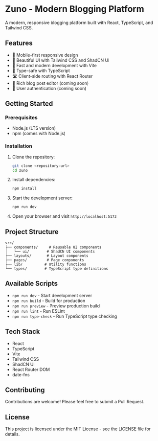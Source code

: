# Zuno - Modern Blogging Platform

A modern, responsive blogging platform built with React, TypeScript, and Tailwind CSS.

## Features

- 📱 Mobile-first responsive design
- 🎨 Beautiful UI with Tailwind CSS and ShadCN UI
- 🚀 Fast and modern development with Vite
- 💪 Type-safe with TypeScript
- 🛣️ Client-side routing with React Router
- 📝 Rich blog post editor (coming soon)
- 👤 User authentication (coming soon)

## Getting Started

### Prerequisites

- Node.js (LTS version)
- npm (comes with Node.js)

### Installation

1. Clone the repository:
   ```bash
   git clone <repository-url>
   cd zuno
   ```

2. Install dependencies:
   ```bash
   npm install
   ```

3. Start the development server:
   ```bash
   npm run dev
   ```

4. Open your browser and visit `http://localhost:5173`

## Project Structure

```
src/
├── components/     # Reusable UI components
│   └── ui/        # ShadCN UI components
├── layouts/       # Layout components
├── pages/         # Page components
├── lib/          # Utility functions
└── types/        # TypeScript type definitions
```

## Available Scripts

- `npm run dev` - Start development server
- `npm run build` - Build for production
- `npm run preview` - Preview production build
- `npm run lint` - Run ESLint
- `npm run type-check` - Run TypeScript type checking

## Tech Stack

- React
- TypeScript
- Vite
- Tailwind CSS
- ShadCN UI
- React Router DOM
- date-fns

## Contributing

Contributions are welcome! Please feel free to submit a Pull Request.

## License

This project is licensed under the MIT License - see the LICENSE file for details.
